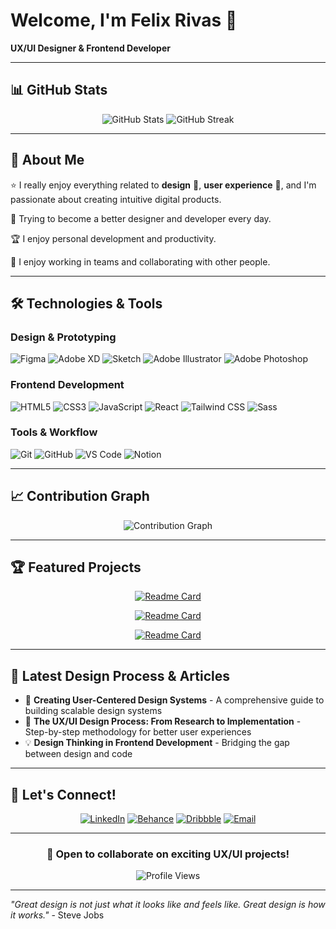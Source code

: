 # Welcome, I'm Felix Rivas 👋

**UX/UI Designer & Frontend Developer**

---

## 📊 GitHub Stats

<div align="center">
  <img src="https://github-readme-stats.vercel.app/api?username=felixrivasuxdesigner&show_icons=true&theme=dark&hide_border=true&bg_color=0d1117&title_color=f39c12&text_color=ffffff&icon_color=f39c12" alt="GitHub Stats" />
  
  <img src="https://github-readme-streak-stats.herokuapp.com/?user=felixrivasuxdesigner&theme=dark&hide_border=true&background=0d1117&stroke=f39c12&ring=f39c12&fire=f39c12&currStreakNum=ffffff&sideNums=ffffff&currStreakLabel=f39c12&sideLabels=ffffff" alt="GitHub Streak" />
</div>

---

## 🚀 About Me

⭐ I really enjoy everything related to **design** 🎨, **user experience** 👤, and I'm passionate about creating intuitive digital products.

🌱 Trying to become a better designer and developer every day.

🏆 I enjoy personal development and productivity.

👥 I enjoy working in teams and collaborating with other people.

---

## 🛠️ Technologies & Tools

### Design & Prototyping
![Figma](https://img.shields.io/badge/Figma-F24E1E?style=for-the-badge&logo=figma&logoColor=white)
![Adobe XD](https://img.shields.io/badge/Adobe%20XD-470137?style=for-the-badge&logo=Adobe%20XD&logoColor=#FF61F6)
![Sketch](https://img.shields.io/badge/Sketch-FFB387?style=for-the-badge&logo=sketch&logoColor=black)
![Adobe Illustrator](https://img.shields.io/badge/Adobe%20Illustrator-FF9A00?style=for-the-badge&logo=adobe%20illustrator&logoColor=white)
![Adobe Photoshop](https://img.shields.io/badge/Adobe%20Photoshop-31A8FF?style=for-the-badge&logo=Adobe%20Photoshop&logoColor=black)

### Frontend Development
![HTML5](https://img.shields.io/badge/HTML5-E34F26?style=for-the-badge&logo=html5&logoColor=white)
![CSS3](https://img.shields.io/badge/CSS3-1572B6?style=for-the-badge&logo=css3&logoColor=white)
![JavaScript](https://img.shields.io/badge/JavaScript-F7DF1E?style=for-the-badge&logo=javascript&logoColor=black)
![React](https://img.shields.io/badge/React-20232A?style=for-the-badge&logo=react&logoColor=61DAFB)
![Tailwind CSS](https://img.shields.io/badge/Tailwind_CSS-38B2AC?style=for-the-badge&logo=tailwind-css&logoColor=white)
![Sass](https://img.shields.io/badge/Sass-CC6699?style=for-the-badge&logo=sass&logoColor=white)

### Tools & Workflow
![Git](https://img.shields.io/badge/Git-F05032?style=for-the-badge&logo=git&logoColor=white)
![GitHub](https://img.shields.io/badge/GitHub-100000?style=for-the-badge&logo=github&logoColor=white)
![VS Code](https://img.shields.io/badge/Visual_Studio_Code-0078D4?style=for-the-badge&logo=visual%20studio%20code&logoColor=white)
![Notion](https://img.shields.io/badge/Notion-000000?style=for-the-badge&logo=notion&logoColor=white)

---

## 📈 Contribution Graph

<div align="center">
  <img src="https://github-readme-activity-graph.vercel.app/graph?username=felixrivasuxdesigner&theme=react-dark&hide_border=true&bg_color=0d1117&color=f39c12&line=f39c12&point=ffffff" alt="Contribution Graph" />
</div>

---

## 🏆 Featured Projects

<div align="center">
  
[![Readme Card](https://github-readme-stats.vercel.app/api/pin/?username=felixrivasuxdesigner&repo=your-project-1&theme=dark&hide_border=true&bg_color=0d1117&title_color=f39c12&text_color=ffffff&icon_color=f39c12)](https://github.com/felixrivasuxdesigner/journeylaw-front)

[![Readme Card](https://github-readme-stats.vercel.app/api/pin/?username=felixrivasuxdesigner&repo=your-project-2&theme=dark&hide_border=true&bg_color=0d1117&title_color=f39c12&text_color=ffffff&icon_color=f39c12)](https://github.com/felixrivasuxdesigner/pro-invoice)

[![Readme Card](https://github-readme-stats.vercel.app/api/pin/?username=felixrivasuxdesigner&repo=your-project-2&theme=dark&hide_border=true&bg_color=0d1117&title_color=f39c12&text_color=ffffff&icon_color=f39c12)](https://github.com/felixrivasuxdesigner/jarvis-mac)

</div>

---

## 📝 Latest Design Process & Articles

<!-- BLOG-POST-LIST:START -->
- 🎨 **Creating User-Centered Design Systems** - A comprehensive guide to building scalable design systems
- 🚀 **The UX/UI Design Process: From Research to Implementation** - Step-by-step methodology for better user experiences
- 💡 **Design Thinking in Frontend Development** - Bridging the gap between design and code
<!-- BLOG-POST-LIST:END -->

---

## 🤝 Let's Connect!

<div align="center">
  
[![LinkedIn](https://img.shields.io/badge/LinkedIn-0077B5?style=for-the-badge&logo=linkedin&logoColor=white)]([https://linkedin.com/in/felixrivas](https://www.linkedin.com/in/felixrivasproductdesigner/))
[![Behance](https://img.shields.io/badge/Behance-1769FF?style=for-the-badge&logo=behance&logoColor=white)]([https://behance.net/felixrivas](https://www.behance.net/felixrivasuxdesigner))
[![Dribbble](https://img.shields.io/badge/Dribbble-EA4C89?style=for-the-badge&logo=dribbble&logoColor=white)]([https://dribbble.com/felixrivas](https://dribbble.com/rivasdesign))
[![Email](https://img.shields.io/badge/Email-D14836?style=for-the-badge&logo=gmail&logoColor=white)](mailto:rivafelix@gmail.com)

</div>

---

<div align="center">
  
### 💼 Open to collaborate on exciting UX/UI projects!

![Profile Views](https://komarev.com/ghpvc/?username=felixrivasuxdesigner&color=f39c12&style=for-the-badge)

</div>

---

*"Great design is not just what it looks like and feels like. Great design is how it works."* - Steve Jobs
